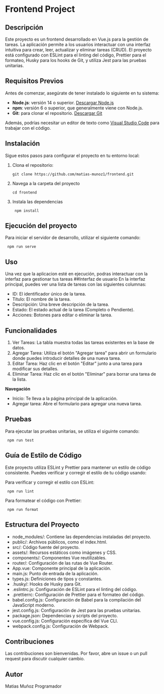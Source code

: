 # Frontend Project

## Descripción

Este proyecto es un frontend desarrollado en Vue.js para la gestión de tareas. La aplicación permite a los usuarios interactuar con una interfaz intuitiva para crear, leer, actualizar y eliminar tareas (CRUD). El proyecto está configurado con ESLint para el linting del código, Prettier para el formateo, Husky para los hooks de Git, y utiliza Jest para las pruebas unitarias.

## Requisitos Previos

Antes de comenzar, asegúrate de tener instalado lo siguiente en tu sistema:

- **Node.js**: versión 14 o superior. [Descargar Node.js](https://nodejs.org/)
- **npm**: versión 6 o superior, que generalmente viene con Node.js.
- **Git**: para clonar el repositorio. [Descargar Git](https://git-scm.com/)

Además, podrías necesitar un editor de texto como [Visual Studio Code](https://code.visualstudio.com/) para trabajar con el código.

## Instalación

Sigue estos pasos para configurar el proyecto en tu entorno local:
1. Clona el repositorio:
   ```
   git clone https://github.com/matias-munoz1/frontend.git
   ```
2. Navega a la carpeta del proyecto
    ```
    cd frontend
    ```
3. Instala las dependencias
   ```
    npm install
   ```
## Ejecución del proyecto
Para iniciar el servidor de desarrollo, utilizar el siguiente comando:
  ```
   npm run serve
  ```
## Uso
Una vez que la aplicacion esté en ejecución, podras interactuar con la interfaz para gestionar tus tareas
##Interfaz de usuario
En la interfaz principal, puedes ver una lista de tareas con las siguientes columnas:
- ID: El identificador único de la tarea.
- Título: El nombre de la tarea.
- Descripción: Una breve descripción de la tarea.
- Estado: El estado actual de la tarea (Completo o Pendiente).
- Acciones: Botones para editar o eliminar la tarea.
## Funcionalidades
1. Ver Tareas: La tabla muestra todas las tareas existentes en la base de datos.
2. Agregar Tarea: Utiliza el botón "Agregar tarea" para abrir un formulario donde puedes introducir detalles de una nueva tarea.
3. Editar Tarea: Haz clic en el botón "Editar" junto a una tarea para modificar sus detalles.
4. Eliminar Tarea: Haz clic en el botón "Eliminar" para borrar una tarea de la lista.

  **Navegación**
- Inicio: Te lleva a la página principal de la aplicación.
- Agregar tarea: Abre el formulario para agregar una nueva tarea.

## Pruebas
Para ejecutar las pruebas unitarias, se utiliza el siguinte comando:
  ```
   npm run test
  ```
## Guía de Estilo de Código
Este proyecto utiliza ESLint y Prettier para mantener un estilo de código consistente. Puedes verificar y corregir el estilo de tu código usando:

Para verificar y corregir el estilo con ESLint:
  ```
   npm run lint
  ```
Para formatear el código con Prettier:
  ```
   npm run format
  ```
## Estructura del Proyecto
- node_modules/: Contiene las dependencias instaladas del proyecto.
- public/: Archivos públicos, como el index.html.
- src/: Código fuente del proyecto.
- assets/: Recursos estáticos como imágenes y CSS.
- components/: Componentes Vue reutilizables.
- router/: Configuración de las rutas de Vue Router.
- App.vue: Componente principal de la aplicación.
- main.js: Punto de entrada de la aplicación.
- types.js: Definiciones de tipos y constantes.
- .husky/: Hooks de Husky para Git.
- .eslintrc.js: Configuración de ESLint para el linting del código.
- .prettierrc: Configuración de Prettier para el formateo del código.
- babel.config.js: Configuración de Babel para la compilación del JavaScript moderno.
- jest.config.js: Configuración de Jest para las pruebas unitarias.
- package.json: Dependencias y scripts del proyecto.
- vue.config.js: Configuración específica del Vue CLI.
- webpack.config.js: Configuración de Webpack.

## Contribuciones
Las contribuciones son bienvenidas. Por favor, abre un issue o un pull request para discutir cualquier cambio.

## Autor 
Matias Muñoz Programador

